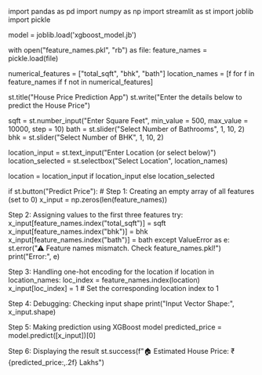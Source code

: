 import pandas as pd
import numpy as np
import streamlit as st
import joblib
import pickle

model = joblib.load('xgboost_model.jb')

with open("feature_names.pkl", "rb") as file:
    feature_names = pickle.load(file)

numerical_features = ["total_sqft", "bhk", "bath"]
location_names = [f for f in feature_names if f not in numerical_features]

st.title("House Price Prediction App")
st.write("Enter the details below to predict the House Price")

sqft = st.number_input("Enter Square Feet", min_value = 500, max_value = 10000, step = 10)
bath = st.slider("Select Number of Bathrooms", 1, 10, 2)
bhk = st.slider("Select Number of BHK", 1, 10, 2)

location_input = st.text_input("Enter Location (or select below)")
location_selected = st.selectbox("Select Location", location_names)

location = location_input if location_input else location_selected

if st.button("Predict Price"):
    # Step 1: Creating an empty array of all features (set to 0)
    x_input = np.zeros(len(feature_names))

   Step 2: Assigning values to the first three features
    try:
        x_input[feature_names.index("total_sqft")] = sqft
        x_input[feature_names.index("bhk")] = bhk
        x_input[feature_names.index("bath")] = bath
    except ValueError as e:
        st.error("⚠ Feature names mismatch. Check feature_names.pkl!")
        print("Error:", e)

  Step 3: Handling one-hot encoding for the location
    if location in location_names:
        loc_index = feature_names.index(location)
        x_input[loc_index] = 1  # Set the corresponding location index to 1

  Step 4: Debugging: Checking input shape
    print("Input Vector Shape:", x_input.shape)

  Step 5: Making prediction using XGBoost model
    predicted_price = model.predict([x_input])[0]

  Step 6: Displaying the result
    st.success(f"🏠 Estimated House Price: ₹{predicted_price:,.2f} Lakhs")
